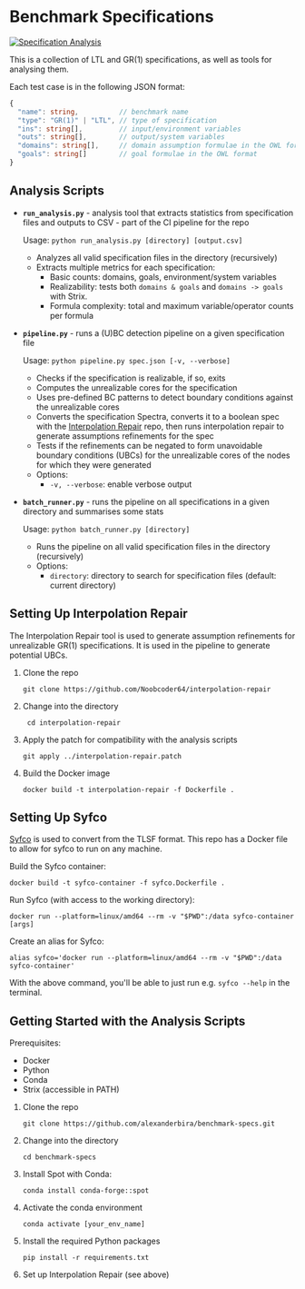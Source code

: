# Benchmark Specifications
[![Specification Analysis](https://img.shields.io/badge/Specification%20Analysis-Up--to--date-brightgreen?logo=github)](https://github.com/alexanderbira/benchmark-specs/actions/workflows/analysis.yml)

This is a collection of LTL and GR(1) specifications, as well as tools for analysing them.

Each test case is in the following JSON format:
```typescript
{
  "name": string,          // benchmark name
  "type": "GR(1)" | "LTL", // type of specification
  "ins": string[],         // input/environment variables
  "outs": string[],        // output/system variables
  "domains": string[],     // domain assumption formulae in the OWL format (https://gitlab.lrz.de/i7/owl/-/blob/main/doc/FORMATS.md)
  "goals": string[]        // goal formulae in the OWL format
}
```

## Analysis Scripts

- **`run_analysis.py`** - analysis tool that extracts statistics from specification files and outputs to CSV - part of the CI pipeline for the repo
  
  Usage: `python run_analysis.py [directory] [output.csv]`
  
  - Analyzes all valid specification files in the directory (recursively)
  - Extracts multiple metrics for each specification:
    - Basic counts: domains, goals, environment/system variables
    - Realizability: tests both `domains & goals` and `domains -> goals` with Strix.
    - Formula complexity: total and maximum variable/operator counts per formula


- **`pipeline.py`** - runs a (U)BC detection pipeline on a given specification file
  
  Usage: `python pipeline.py spec.json [-v, --verbose]`
  
  - Checks if the specification is realizable, if so, exits
  - Computes the unrealizable cores for the specification
  - Uses pre-defined BC patterns to detect boundary conditions against the unrealizable cores
  - Converts the specification Spectra, converts it to a boolean spec with the [Interpolation Repair](https://github.com/Noobcoder64/interpolation-repair) repo, then runs interpolation repair to generate assumptions refinements for the spec
  - Tests if the refinements can be negated to form unavoidable boundary conditions (UBCs) for the unrealizable cores of the nodes for which they were generated
  - Options:
    - `-v, --verbose`: enable verbose output


- **`batch_runner.py`** - runs the pipeline on all specifications in a given directory and summarises some stats
  
  Usage: `python batch_runner.py [directory]`
  
  - Runs the pipeline on all valid specification files in the directory (recursively)
  - Options:
    - `directory`: directory to search for specification files (default: current directory)

## Setting Up Interpolation Repair
The Interpolation Repair tool is used to generate assumption refinements for unrealizable GR(1) specifications. It is used in the pipeline to generate potential UBCs.
1. Clone the repo
    ```shell
    git clone https://github.com/Noobcoder64/interpolation-repair
    ```
2. Change into the directory
   ```shell
    cd interpolation-repair
   ```
3. Apply the patch for compatibility with the analysis scripts
    ```shell
    git apply ../interpolation-repair.patch
    ```
4. Build the Docker image
    ```shell
    docker build -t interpolation-repair -f Dockerfile .
    ```

## Setting Up Syfco
[Syfco](https://github.com/reactive-systems/syfco) is used to convert from the TLSF format. This repo has a Docker file to allow for syfco to run on any machine.

Build the Syfco container:
```shell
docker build -t syfco-container -f syfco.Dockerfile .
```

Run Syfco (with access to the working directory):
```shell
docker run --platform=linux/amd64 --rm -v "$PWD":/data syfco-container [args]
```

Create an alias for Syfco:
```shell
alias syfco='docker run --platform=linux/amd64 --rm -v "$PWD":/data syfco-container'
```
With the above command, you'll be able to just run e.g. `syfco --help` in the terminal.

## Getting Started with the Analysis Scripts
Prerequisites:
- Docker
- Python
- Conda
- Strix (accessible in PATH)

1. Clone the repo
    ```shell
    git clone https://github.com/alexanderbira/benchmark-specs.git
    ```
2. Change into the directory
    ```shell
    cd benchmark-specs
    ```
3. Install Spot with Conda:
    ```shell
    conda install conda-forge::spot
    ```
4. Activate the conda environment
    ```shell
    conda activate [your_env_name]
    ```
5. Install the required Python packages
    ```shell
    pip install -r requirements.txt
    ```
6. Set up Interpolation Repair (see above)